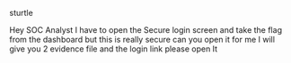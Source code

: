 sturtle

Hey SOC Analyst I have to open the Secure login screen and take the flag from the dashboard but this is really secure can you open it for me I will give you 2 evidence file and the login link please open It
